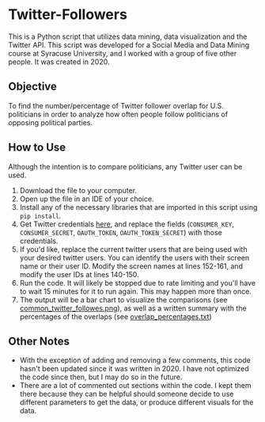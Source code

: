 # Twitter-Followers
This is a Python script that utilizes data mining, data visualization and the Twitter API. This script was developed for a Social Media and Data Mining course at Syracuse University, and I worked with a group of five other people. It was created in 2020.

## Objective
To find the number/percentage of Twitter follower overlap for U.S. politicians in order to analyze how often people follow politicians of opposing political parties.

## How to Use
Although the intention is to compare politicians, any Twitter user can be used.
1. Download the file to your computer.
2. Open up the file in an IDE of your choice.
3. Install any of the necessary libraries that are imported in this script using `pip install`.
4. Get Twitter credentials [here](https://developer.twitter.com/en/docs/authentication/oauth-1-0a/api-key-and-secret), and replace the fields (`CONSUMER_KEY`, `CONSUMER_SECRET`, `OAUTH_TOKEN`, `OAUTH_TOKEN_SECRET`) with those credentials.
5. If you'd like, replace the current twitter users that are being used with your desired twitter users. You can identify the users with their screen name or their user ID. Modify the screen names at lines 152-161, and modify the user IDs at lines 140-150.
6. Run the code. It will likely be stopped due to rate limiting and you'll have to wait 15 minutes for it to run again. This may happen more than once.
7. The output will be a bar chart to visualize the comparisons (see [common_twitter_followes.png](https://github.com/sharellcodes/Twitter-Followers/blob/main/common_twitter_followers.png)), as well as a written summary with the percentages of the overlaps (see [overlap_percentages.txt](https://github.com/sharellcodes/Twitter-Followers/blob/main/overlap_percentages.txt))

## Other Notes
* With the exception of adding and removing a few comments, this code hasn't been updated since it was written in 2020. I have not optimized the code since then, but I may do so in the future.
* There are a lot of commented out sections within the code. I kept them there because they can be helpful should someone decide to use different parameters to get the data, or produce different visuals for the data.
